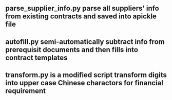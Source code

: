## parse_supplier_info.py parse all suppliers' info from existing contracts and saved into apickle file
## autofill.py semi-automatically subtract info from prerequisit documents and then fills into contract templates 
## transform.py is a modified script transform digits into upper case Chinese charactors for financial requirement
